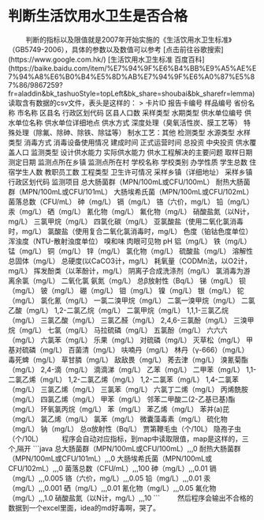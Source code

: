 <h1>判断生活饮用水卫生是否合格</h1>  
&nbsp;&nbsp;&nbsp;&nbsp;&nbsp;&nbsp;&nbsp;&nbsp;
判断的指标以及限值就是2007年开始实施的《生活饮用水卫生标准》（GB5749-2006），具体的参数以及数值可以参考
[点击前往谷歌搜索](https://www.google.com.hk/)
[生活饮用水卫生标准 百度百科](https://baike.baidu.com/item/%E7%94%9F%E6%B4%BB%E9%A5%AE%E7%94%A8%E6%B0%B4%E5%8D%AB%E7%94%9F%E6%A0%87%E5%87%86/9867259?fr=aladdin&bk_tashuoStyle=topLeft&bk_share=shoubai&bk_sharefr=lemma)
读取含有数据的csv文件，表头是这样的：  
> 卡片ID	 报告卡编号	样品编号	省份名称	市名称	区县名	行政区划代码	区县人口数	采样类型	水期类型	供水单位编号	供水单位名称	供水单位详细地点	供水方式	深度处理（臭氧活性炭、膜工艺等）	特殊处理（除氟、除砷、除铁、除锰等）	制水工艺：其他	检测类型	水源类型	水样类型	消毒方式	消毒设备使用情况	建成时间	正式运营时间	总投资	中央投资	供水覆盖人口	监测类型	设计供水能力	实际供水能力	供水工程解决的主要问题	取样日期	测定日期	监测点所在乡镇	监测点所在村	学校名称	学校类别	办学性质	学生总数	住宿学生人数	教职员工数	工程类型	卫生许可情况	采样乡镇（详细地址）	采样乡镇行政区划代码	监测项目	总大肠菌群（MPN/100mL或CFU/100mL）	耐热大肠菌群（MPN/100mL或CFU/101mL）	大肠埃希氏菌（MPN/100mL或CFU/102mL）	菌落总数（CFU/mL）	砷（mg/L）	镉（mg/L）	铬（六价，mg/L）	铅（mg/L）	汞（mg/L）	硒（mg/L）	氰化物（mg/L）	氟化物（mg/L）	硝酸盐氮（以N计，mg/L）	三氯甲烷（mg/L）	四氯化碳（mg/L）	亚氯酸盐（使用二氧化氯消毒时，mg/L）	氯酸盐（使用复合二氧化氯消毒时，mg/L）	色度（铂钴色度单位）	浑浊度（NTU-散射浊度单位）	嗅和味	肉眼可见物	pH	铝（mg/L）	铁（mg/L）	锰（mg/L）	铜（mg/L）	锌（mg/L）	氯化物（mg/L）	硫酸盐（mg/L）	溶解性总固体（mg/L）	总硬度(以CaCO3计，mg/L）	耗氧量（CODMn法，以O2计，mg/L）	挥发酚类（以苯酚计，mg/L）	阴离子合成洗涤剂（mg/L）	氯消毒为游离余氯（mg/L）	二氧化氯	氨氮（mg/L）	总β放射性（Bq/L）	锑（mg/L）	钡（mg/L）	铍（mg/L）	硼（mg/L）	钼（mg/L）	镍（mg/L）	银（mg/L）	铊（mg/L）	氯化氰（mg/L）	一氯二溴甲烷（mg/L）	二氯一溴甲烷（mg/L）	二氯乙酸（mg/L）	1,2-二氯乙烷（mg/L）	二氯甲烷（mg/L）	1,1,1-三氯乙烷（mg/L）	三氯乙酸（mg/L）	三氯乙醛（mg/L）	2,4,6-三氯酚（mg/L）	三溴甲烷（mg/L）	七氯（mg/L）	马拉硫磷（mg/L）	五氯酚（mg/L）	六六六（mg/L）	六氯苯（mg/L）	乐果（mg/L）	对硫磷（mg/L）	灭草松（mg/L）	甲基对硫磷（mg/L）	百菌清（mg/L）	呋喃丹（mg/L）	林丹（γ-666）（mg/L）	毒死蜱（mg/L）	草甘膦（mg/L）	敌敌畏（mg/L）	莠去津（mg/L）	溴氰菊酯（mg/L）	2,4-滴（mg/L）	滴滴涕（mg/L）	乙苯（mg/L）	二甲苯（mg/L）	1,1-二氯乙烯（mg/L）	1,2-二氯乙烯（mg/L）	1,2-二氯苯（mg/L）	1,4-二氯苯（mg/L）	三氯乙烯（mg/L）	三氯苯（mg/L）	六氯丁二烯（mg/L）	丙烯酰胺（mg/L）	四氯乙烯（mg/L）	甲苯（mg/L）	邻苯二甲酸二(2-乙基已基)酯（mg/L）	环氧氯丙烷（mg/L）	苯（mg/L）	苯乙烯（mg/L）	苯并(a)芘（mg/L）	氯乙烯（mg/L）	氯苯（mg/L）	微囊藻毒素（mg/L）	硫化物（mg/L）	钠（mg/L）	总α放射性（Bq/L）	贾第鞭毛虫（个/10L）	隐孢子虫（个/10L）  
  &nbsp;&nbsp;&nbsp;&nbsp;&nbsp;&nbsp;&nbsp;&nbsp;
程序会自动对应指标，到map中读取限值，map是这样的，三个,隔开  
```java
总大肠菌群（MPN/100mL或CFU/100mL）,,,0
耐热大肠菌群（MPN/100mL或CFU/101mL）,,,0
大肠埃希氏菌（MPN/100mL或CFU/102mL）,,,0
菌落总数（CFU/mL）,,,100
砷（mg/L）,,,0.01
镉（mg/L）,,,0.005
铬（六价，mg/L）,,,0.05
铅（mg/L）,,,0.01
汞（mg/L）,,,0.001
硒（mg/L）,,,0.01
氰化物（mg/L）,,,0.05
氟化物（mg/L）,,,1.0
硝酸盐氮（以N计，mg/L）,,,10
```
  &nbsp;&nbsp;&nbsp;&nbsp;&nbsp;&nbsp;&nbsp;&nbsp;然后程序会输出不合格的数据到一个excel里面，idea的md好毒啊，哭了。
